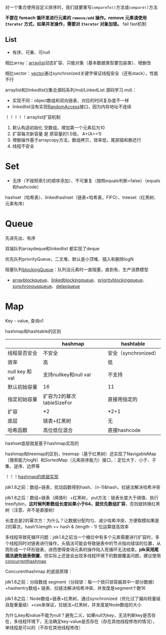 对一个集合使用自定义排序时，我们就要重写`compareTo()`方法或`compare()`方法

**不要在 foreach 循环里进行元素的 `remove/add` 操作。remove 元素请使用 `Iterator` 方式，如果并发操作，需要对 `Iterator` 对象加锁。** fail fast机制

## List

- 有序、可重、可null

相比array：[arraylist](集合源码系列/md/ArrayList源码学习.md)动态扩容、只能对象（基本数据类型要包装类）、增删改

相比vector：[vector](集合源码系列/md/Vector源码学习.md)通过synchronized关键字保证线程安全（还有stack），性能不行

arraylist和[linkedlist](集合源码系列/md/LinkedList 源码学习.md)：

- 实现不同：object数组和双向链表，对应的时间复杂度不一样
- linkedlist没有实现[RandomAccess](集合源码系列/md/小白学Java：奇怪的RandomAccess.md)接口，因为内存地址不连续

！！！！！arraylist扩容机制

1. 默认构造初始化 空数组，增加第一个元素后为10
2. 扩容每次新容量 是 原容量的1.5倍， A+(A>>1)
3. 增删操作基于arraycopy方法，数组拷贝，效率低，尾部插和删还行
4. 线程不安全

# Set

- 无序（不按照索引的顺序添加）、不可重复（按照equals判断=false）（equals和hashcode）

hashset（哈希表）、linkedhashset（链表+哈希表，FIFO）、treeset（红黑树、元素有序）

# Queue

先进先出、有序

双端队列arraydeque和linkedlist 都实现了deque

优先队列priorityQueue，二叉堆、默认是小顶堆、插入和删除logN

阻塞队列[blockingQueue](多线程并发/md/blockingQueue.md)：队列没元素时一直阻塞，直到有、生产消费模型

- [arrayblockqueue](多线程并发/md/array-blocking-queue.md)、[linkedblockingqueue](多线程并发/md/blocking-queue-linked.md)、[priorityblockingqueue](多线程并发/md/blocking-queue-priority.md)、[synchronousqueue](多线程并发/md/blocking-queue-sync.md)、[delayqueue](多线程并发/md/blocking-queue-delay.md)

# Map

Key - value, 查询o1

hashmap和hashtable的区别

|                 | hashmap                   | hashtable            |
| --------------- | ------------------------- | -------------------- |
| 线程是否安全    | 不安全                    | 安全（synchronized） |
| 效率            | 高                        | 低                   |
| null key 和 val | 支持nullkey和null val     | 不支持               |
| 默认初始容量    | 16                        | 11                   |
| 指定初始容量    | 扩容为2的幂次tableSizeFor | 直接用指定的         |
| 扩容            | *2                        | *2+1                 |
| 底层            | 链表+红黑树               | 无                   |
| 哈希函数        | 高位低位混合              | 直接hashcode         |

hashset底层就是基于hashmap实现的

hashmap和treemap的区别，treemap（基于红黑树）还实现了NavigableMap（搜索能力logN）和SortedMap（元素排序能力）接口，：定位大于、小于、子集、逆序、边界等

！！！[hashmap的底层实现](集合源码系列/md/Hashmap源码学习.md)

jdk1.8之前：数组+链表，扰动函数得到hash、（n-1)&hash，拉链法解决哈希冲突

jdk1.8之后：数组+链表（阈值8）+红黑树， put方法：链表长度大于阈值、执行treeifybin，**这时候判断数组长度如果小于64，就优先数组扩容**，否则就转换红黑树（注意、并不是直接树）

长度总是2的幂次方：为什么？让数据分配均匀、减少哈希冲突、方便取模如果是2的幂次，hash%length == hash & (length - 1) 位运算提高效率

多线程导致死循环问题：jdk1.8之前当一个桶位中有多个元素需要进行扩容时，多个线程同时对链表进行操作，头插法可能会导致链表中的节点指向错误的位置，从而形成一个环形链表，进而使得查询元素的操作陷入死循环无法结束。**jdk采用尾插法避免链表倒置**，但实际上还是会出现多线程环境下的数据覆盖问题，建议使用[concurrenthashmap](多线程并发/md/concurrent_hashmap.md)

Concurenthashmap 的底层原理：

jdk1.8之前：分段数组 segment（分段锁：每一个锁只锁容器其中一部分数据）+hashentry数组+ 链表、拉链法解决哈希冲突、并发度是segment个数16

jdk1.8之后：Node数组+链表+红黑树，通过synchronized（优化过了偏向轻量级自旋重量级）+cas来保证，拉链法+红黑树，并发度是Node数组的大小

为什么key和value不能为null？避免二义，如果null为key，无法判断key是否存在，多线程环境下，无法确定key-value是否存在（存在其他线程修改的情况），单线程是可以的（不存在其他线程修改）
